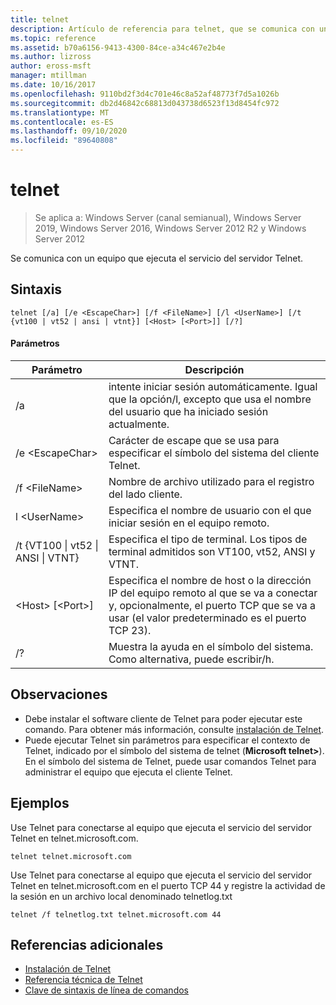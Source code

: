 ```yaml
---
title: telnet
description: Artículo de referencia para telnet, que se comunica con un equipo que ejecuta el servicio del servidor Telnet.
ms.topic: reference
ms.assetid: b70a6156-9413-4300-84ce-a34c467e2b4e
ms.author: lizross
author: eross-msft
manager: mtillman
ms.date: 10/16/2017
ms.openlocfilehash: 9110bd2f3d4c701e46c8a52af48773f7d5a1026b
ms.sourcegitcommit: db2d46842c68813d043738d6523f13d8454fc972
ms.translationtype: MT
ms.contentlocale: es-ES
ms.lasthandoff: 09/10/2020
ms.locfileid: "89640808"
---
```

# <a name="telnet"></a>telnet

> Se aplica a: Windows Server (canal semianual), Windows Server 2019, Windows Server 2016, Windows Server 2012 R2 y Windows Server 2012

Se comunica con un equipo que ejecuta el servicio del servidor Telnet.

## <a name="syntax"></a>Sintaxis
```
telnet [/a] [/e <EscapeChar>] [/f <FileName>] [/l <UserName>] [/t {vt100 | vt52 | ansi | vtnt}] [<Host> [<Port>]] [/?]
```
#### <a name="parameters"></a>Parámetros
|Parámetro|Descripción|
|-------|--------|
|/a|intente iniciar sesión automáticamente. Igual que la opción/l, excepto que usa el nombre del usuario que ha iniciado sesión actualmente.|
|/e \<EscapeChar>|Carácter de escape que se usa para especificar el símbolo del sistema del cliente Telnet.|
|/f \<FileName>|Nombre de archivo utilizado para el registro del lado cliente.|
|l \<UserName>|Especifica el nombre de usuario con el que iniciar sesión en el equipo remoto.|
|/t {VT100 &#124; vt52 &#124; ANSI &#124; VTNT}|Especifica el tipo de terminal. Los tipos de terminal admitidos son VT100, vt52, ANSI y VTNT.|
|\<Host> [\<Port>]|Especifica el nombre de host o la dirección IP del equipo remoto al que se va a conectar y, opcionalmente, el puerto TCP que se va a usar (el valor predeterminado es el puerto TCP 23).|
|/?|Muestra la ayuda en el símbolo del sistema. Como alternativa, puede escribir/h.|

## <a name="remarks"></a>Observaciones
-   Debe instalar el software cliente de Telnet para poder ejecutar este comando. Para obtener más información, consulte [instalación de Telnet](/previous-versions/windows/it-pro/windows-server-2008-R2-and-2008/cc754293(v=ws.10)).
-   Puede ejecutar Telnet sin parámetros para especificar el contexto de Telnet, indicado por el símbolo del sistema de telnet (**Microsoft telnet>**). En el símbolo del sistema de Telnet, puede usar comandos Telnet para administrar el equipo que ejecuta el cliente Telnet.

## <a name="examples"></a>Ejemplos
Use Telnet para conectarse al equipo que ejecuta el servicio del servidor Telnet en telnet.microsoft.com.
```
telnet telnet.microsoft.com
```
Use Telnet para conectarse al equipo que ejecuta el servicio del servidor Telnet en telnet.microsoft.com en el puerto TCP 44 y registre la actividad de la sesión en un archivo local denominado telnetlog.txt
```
telnet /f telnetlog.txt telnet.microsoft.com 44
```

## <a name="additional-references"></a>Referencias adicionales
-   [Instalación de Telnet](/previous-versions/windows/it-pro/windows-server-2008-R2-and-2008/cc754293(v=ws.10))
-   [Referencia técnica de Telnet](/previous-versions/windows/it-pro/windows-server-2008-R2-and-2008/cc754987(v=ws.10))
- [Clave de sintaxis de línea de comandos](command-line-syntax-key.md)
